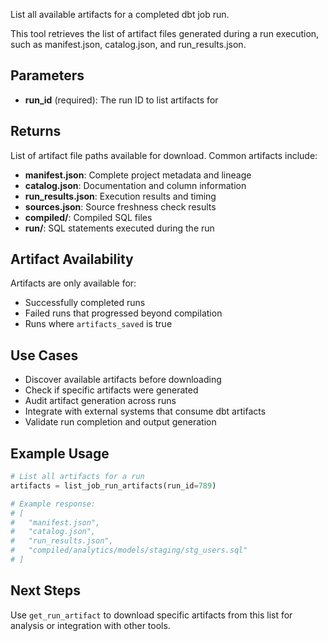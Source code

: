 List all available artifacts for a completed dbt job run.

This tool retrieves the list of artifact files generated during a run execution, such as manifest.json, catalog.json, and run_results.json.

## Parameters

- **run_id** (required): The run ID to list artifacts for

## Returns

List of artifact file paths available for download. Common artifacts include:

- **manifest.json**: Complete project metadata and lineage
- **catalog.json**: Documentation and column information
- **run_results.json**: Execution results and timing
- **sources.json**: Source freshness check results
- **compiled/**: Compiled SQL files
- **run/**: SQL statements executed during the run

## Artifact Availability

Artifacts are only available for:
- Successfully completed runs
- Failed runs that progressed beyond compilation
- Runs where `artifacts_saved` is true

## Use Cases

- Discover available artifacts before downloading
- Check if specific artifacts were generated
- Audit artifact generation across runs
- Integrate with external systems that consume dbt artifacts
- Validate run completion and output generation

## Example Usage

```python
# List all artifacts for a run
artifacts = list_job_run_artifacts(run_id=789)

# Example response:
# [
#   "manifest.json",
#   "catalog.json", 
#   "run_results.json",
#   "compiled/analytics/models/staging/stg_users.sql"
# ]
```

## Next Steps

Use `get_run_artifact` to download specific artifacts from this list for analysis or integration with other tools.
